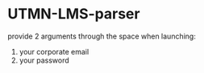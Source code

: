 # UTMN-LMS-parser
provide 2 arguments through the space when launching:
  1. your corporate email
  2. your password
